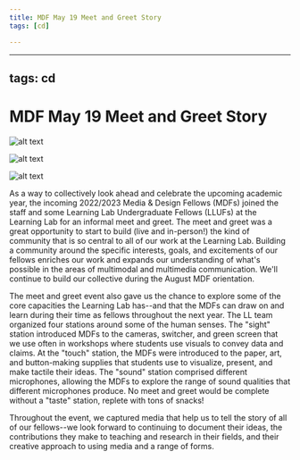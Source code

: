 ```yaml
---
title: MDF May 19 Meet and Greet Story
tags: [cd]

---
```


---
tags: cd
---

# MDF May 19 Meet and Greet Story

![alt text](https://files.slack.com/files-pri/T0HTW3H0V-F03GREV7F17/mdf-event-1.jpg?pub_secret=b69e5a5b2a)

![alt text](https://files.slack.com/files-pri/T0HTW3H0V-F03GTLVKKLZ/anna-3.jpg?pub_secret=ad7b86f0d8)

![alt text](https://files.slack.com/files-pri/T0HTW3H0V-F03GCR400BV/screen_shot_2022-05-20_at_1.01.30_pm.jpg?pub_secret=607d0a4a39)

As a way to collectively look ahead and celebrate the upcoming academic year, the incoming 2022/2023 Media & Design Fellows (MDFs) joined the staff and some Learning Lab Undergraduate Fellows (LLUFs) at the Learning Lab for an informal meet and greet. The meet and greet was a great opportunity to start to build (live and in-person!) the kind of community that is so central to all of our work at the Learning Lab. Building a community around the specific interests, goals, and excitements of our fellows enriches our work and expands our understanding of what's possible in the areas of multimodal and multimedia communication. We'll continue to build our collective during the August MDF orientation.

The meet and greet event also gave us the chance to explore some of the core capacities the Learning Lab has--and that the MDFs can draw on and learn during their time as fellows throughout the next year. The LL team organized four stations around some of the human senses. The "sight" station introduced MDFs to the cameras, switcher, and green screen that we use often in workshops where students use visuals to convey data and claims. At the "touch" station, the MDFs were introduced to the paper, art, and button-making supplies that students use to visualize, present, and make tactile their ideas. The "sound" station comprised different microphones, allowing the MDFs to explore the range of sound qualities that different microphones produce. No meet and greet would be complete without a "taste" station, replete with tons of snacks!

Throughout the event, we captured media that help us to tell the story of all of our fellows--we look forward to continuing to document their ideas, the contributions they make to  teaching and research in their fields, and their creative approach to using media and a range of forms.


